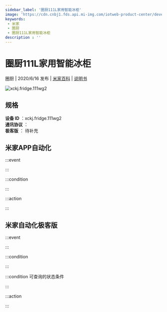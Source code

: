 ```yaml
---
sidebar_label: '圈厨111L家用智能冰柜'
image: 'https://cdn.cnbj1.fds.api.mi-img.com/iotweb-product-center/developer_1587449950947brtAnNu8.png?GalaxyAccessKeyId=AKVGLQWBOVIRQ3XLEW&Expires=9223372036854775807&Signature=qdYPheDUALOcCsw91i221TdNnhw='
keywords: 
 - 米家
 - 圈厨
 - 圈厨111L家用智能冰柜
description : ''
---
```

# 圈厨111L家用智能冰柜

圈厨 | 2020/6/16 发布 | [米家百科](https://home.mi.com/webapp/content/baike/product/index.html?model=xckj.fridge.111wg2) | [说明书](https://home.mi.com/views/introduction.html?model=xckj.fridge.111wg2&region=cn)

![xckj.fridge.111wg2](https://cdn.cnbj1.fds.api.mi-img.com/iotweb-product-center/developer_1587449950947brtAnNu8.png?GalaxyAccessKeyId=AKVGLQWBOVIRQ3XLEW&Expires=9223372036854775807&Signature=qdYPheDUALOcCsw91i221TdNnhw=)

## 规格  
> 
**设备 ID** ：xckj.fridge.111wg2  
**通讯协议** ：  
**极客版**  ： 待补充 


## 米家APP自动化  

:::event  

:::

:::condition  

:::

:::action   

:::

## 米家自动化极客版  

:::event  

:::

:::condition  

:::

:::condition 可查询的状态条件  

:::

:::action  

:::

        
